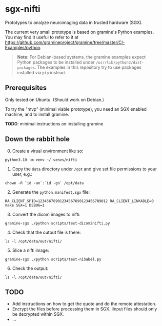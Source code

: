 # sgx-nifti
Prototypes to analyze neuroimaging data in trusted hardware (SGX).

The current very small prototype is based on gramine's Python examples. You
may find it useful to refer to it at
https://github.com/gramineproject/gramine/tree/master/CI-Examples/python.

> **Note**: For Debian-based systems, the gramine examples expect Python
packages to be installed under `/usr/lib/python3/dist-packages`. The examples
in this repository try to use packages installed via `pip` instead.


## Prerequisites
Only tested on Ubuntu. (Should work on Debian.)

To try the "mvp" (minimal viable prototype), you need an SGX enabled machine,
and to install gramine.

**TODO**: minimal instructions on installing gramine

## Down the rabbit hole
0. Create a virual environment like so:

```
python3.10 -m venv ~/.venvs/nifti
```

1. Copy the `data` directory under `/opt` and give set file permissions
   to your user, e.g.:

```
chown -R `id -un`:`id -gn` /opt/data
```

2. Generate the `python.manifest.sgx` file:

```
RA_CLIENT_SPID=12345678901234567890123456789012 RA_CLIENT_LINKABLE=0 make SGX=1 DEBUG=1
```

3. Convert the dicom images to nifti:

```
gramine-sgx ./python scripts/test-dicom2nifti.py
```

4. Check that the output file is there:

```
ls -l /opt/data/out/nifti/
```

5. Slice a nifti image:

```
gramine-sgx ./python scripts/test-nibabel.py
```

6. Check the output:
```
ls -l /opt/data/out/nifti/
```

## TODO
* Add instructions on how to get the quote and do the remote attestation.
* Encrypt the files before processing them in SGX. iInput files should only be
decrypted within SGX.
* ...
